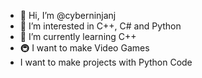 - 👋 Hi, I’m @cyberninjanj
- 👀 I’m interested in C++, C# and Python
- 🌱 I’m currently learning C++
- 🚇 I want to make Video Games
- I want to make projects with Python Code


<!---
cyberninjanj/cyberninjanj is a ✨ special ✨ repository because its `README.md` (this file) appears on your GitHub profile.
You can click the Preview link to take a look at your changes.
--->
